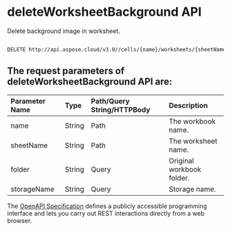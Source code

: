 # **deleteWorksheetBackground API**

Delete background image in worksheet. 

```bash

DELETE http://api.aspose.cloud/v3.0//cells/{name}/worksheets/{sheetName}/background

```

## The request parameters of **deleteWorksheetBackground** API are: 

| Parameter Name | Type | Path/Query String/HTTPBody | Description | 
| :- | :- | :- |:- | 
|name|String|Path|The workbook name.|
|sheetName|String|Path|The worksheet name.|
|folder|String|Query|Original workbook folder.|
|storageName|String|Query|Storage name.|


The [OpenAPI Specification](https://reference.aspose.cloud/cells/#/WorksheetsController/DeleteWorksheetBackground) defines a publicly accessible programming interface and lets you carry out REST interactions directly from a web browser.
